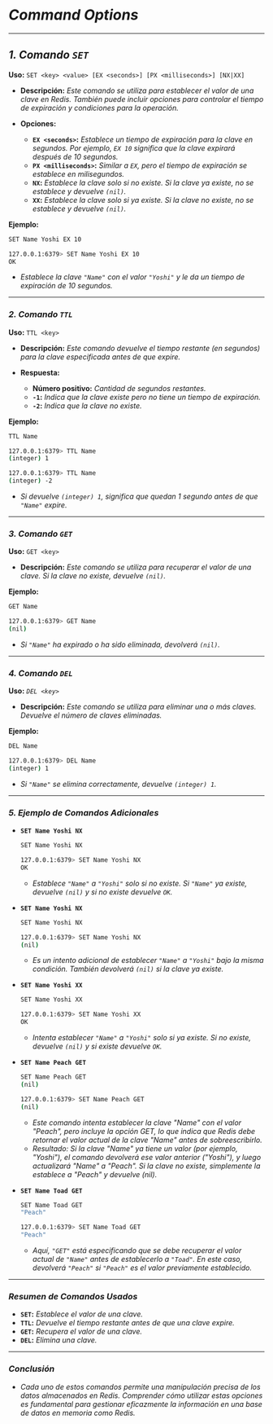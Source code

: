 <!-- Autor: Daniel Benjamin Perez Morales -->
<!-- GitHub: https://github.com/DanielPerezMoralesDev13 -->
<!-- Correo electrónico: danielperezdev@proton.me -->

# ***Command Options***

---

## ***1. Comando `SET`***

**Uso:** `SET <key> <value> [EX <seconds>] [PX <milliseconds>] [NX|XX]`

- **Descripción:** *Este comando se utiliza para establecer el valor de una clave en Redis. También puede incluir opciones para controlar el tiempo de expiración y condiciones para la operación.*

- **Opciones:**
  - **`EX <seconds>`:** *Establece un tiempo de expiración para la clave en segundos. Por ejemplo, `EX 10` significa que la clave expirará después de 10 segundos.*
  - **`PX <milliseconds>`:** *Similar a `EX`, pero el tiempo de expiración se establece en milisegundos.*
  - **`NX`:** *Establece la clave solo si no existe. Si la clave ya existe, no se establece y devuelve `(nil)`.*
  - **`XX`:** *Establece la clave solo si ya existe. Si la clave no existe, no se establece y devuelve `(nil)`.*

**Ejemplo:**

```bash
SET Name Yoshi EX 10
```

```bash
127.0.0.1:6379> SET Name Yoshi EX 10
OK
```

- *Establece la clave `"Name"` con el valor `"Yoshi"` y le da un tiempo de expiración de 10 segundos.*

---

### ***2. Comando `TTL`***

**Uso:** `TTL <key>`

- **Descripción:** *Este comando devuelve el tiempo restante (en segundos) para la clave especificada antes de que expire.*

- **Respuesta:**
  - **Número positivo:** *Cantidad de segundos restantes.*
  - **`-1`:** *Indica que la clave existe pero no tiene un tiempo de expiración.*
  - **`-2`:** *Indica que la clave no existe.*

**Ejemplo:**

```bash
TTL Name
```

```bash
127.0.0.1:6379> TTL Name
(integer) 1
```

```bash
127.0.0.1:6379> TTL Name
(integer) -2
```

- *Si devuelve `(integer) 1`, significa que quedan 1 segundo antes de que `"Name"` expire.*

---

### ***3. Comando `GET`***

**Uso:** `GET <key>`

- **Descripción:** *Este comando se utiliza para recuperar el valor de una clave. Si la clave no existe, devuelve `(nil)`.*

**Ejemplo:**

```bash
GET Name
```

```bash
127.0.0.1:6379> GET Name
(nil)
```

- *Si `"Name"` ha expirado o ha sido eliminada, devolverá `(nil)`.*

---

### ***4. Comando `DEL`***

**Uso:** *`DEL <key>`*

- **Descripción:** *Este comando se utiliza para eliminar una o más claves. Devuelve el número de claves eliminadas.*

**Ejemplo:**

```bash
DEL Name
```

```bash
127.0.0.1:6379> DEL Name
(integer) 1
```

- *Si `"Name"` se elimina correctamente, devuelve `(integer) 1`.*

---

### ***5. Ejemplo de Comandos Adicionales***

- **`SET Name Yoshi NX`**

    ```bash
    SET Name Yoshi NX
    ```

    ```bash
    127.0.0.1:6379> SET Name Yoshi NX
    OK
    ```

  - *Establece `"Name"` a `"Yoshi"` solo si no existe. Si `"Name"` ya existe, devuelve `(nil)` y si no existe devuelve `OK`.*

- **`SET Name Yoshi NX`**

    ```bash
    SET Name Yoshi NX
    ```

    ```bash
    127.0.0.1:6379> SET Name Yoshi NX
    (nil)
    ```

  - *Es un intento adicional de establecer `"Name"` a `"Yoshi"` bajo la misma condición. También devolverá `(nil)` si la clave ya existe.*

- **`SET Name Yoshi XX`**

    ```bash
    SET Name Yoshi XX
    ```

    ```bash
    127.0.0.1:6379> SET Name Yoshi XX
    OK
    ```

  - *Intenta establecer `"Name"` a `"Yoshi"` solo si ya existe. Si no existe, devuelve `(nil)` y si existe devuelve `OK`.*

- **`SET Name Peach GET`**

  ```bash
  SET Name Peach GET
  (nil)
  ```
  
  ```bash
  127.0.0.1:6379> SET Name Peach GET
  (nil)
  ```

  - *Este comando intenta establecer la clave "Name" con el valor "Peach", pero incluye la opción GET, lo que indica que Redis debe retornar el valor actual de la clave "Name" antes de sobreescribirlo.*
  - *Resultado: Si la clave "Name" ya tiene un valor (por ejemplo, "Yoshi"), el comando devolverá ese valor anterior ("Yoshi"), y luego actualizará "Name" a "Peach". Si la clave no existe, simplemente la establece a "Peach" y devuelve (nil).*

- **`SET Name Toad GET`**

  ```bash
  SET Name Toad GET
  "Peach"
  ```
  
  ```bash
  127.0.0.1:6379> SET Name Toad GET
  "Peach"
  ```

  - *Aquí, `"GET"` está especificando que se debe recuperar el valor actual de `"Name"` antes de establecerlo a `"Toad"`. En este caso, devolverá `"Peach"` si `"Peach"` es el valor previamente establecido.*

---

### ***Resumen de Comandos Usados***

- **`SET`:** *Establece el valor de una clave.*
- **`TTL`:** *Devuelve el tiempo restante antes de que una clave expire.*
- **`GET`:** *Recupera el valor de una clave.*
- **`DEL`:** *Elimina una clave.*

---

### ***Conclusión***

- *Cada uno de estos comandos permite una manipulación precisa de los datos almacenados en Redis. Comprender cómo utilizar estas opciones es fundamental para gestionar eficazmente la información en una base de datos en memoria como Redis.*
